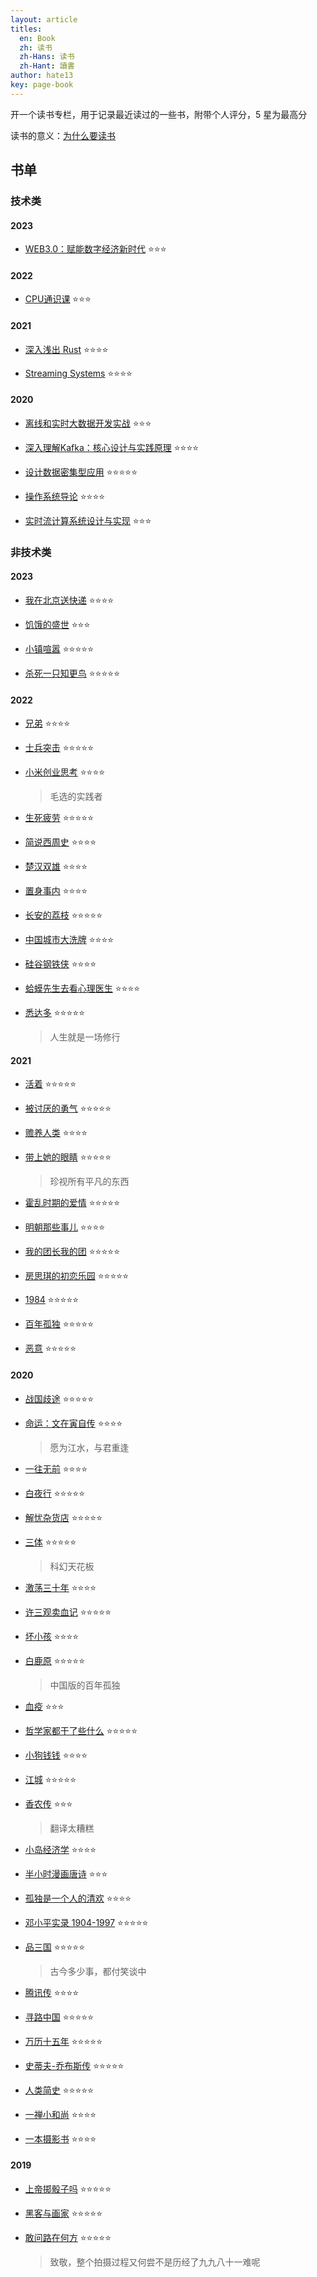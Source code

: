 ```yaml
---
layout: article
titles:
  en: Book
  zh: 读书
  zh-Hans: 读书
  zh-Hant: 讀書
author: hate13
key: page-book
---
```


开一个读书专栏，用于记录最近读过的一些书，附带个人评分，5 星为最高分

读书的意义：[为什么要读书](https://hate13.com/2020/03/21/%E5%85%B3%E4%BA%8E%E8%AF%BB%E4%B9%A6.html)

## 书单

### 技术类

#### 2023

- [WEB3.0：赋能数字经济新时代](https://book.douban.com/subject/35975618) ⭐️⭐️⭐️

#### 2022

- [CPU通识课](https://book.douban.com/subject/35857731/) ⭐️⭐️⭐️

#### 2021

- [深入浅出 Rust](https://book.douban.com/subject/30312231/) ⭐️⭐️⭐️⭐️

- [Streaming Systems](https://book.douban.com/subject/27080632/) ⭐️⭐️⭐️⭐️

#### 2020

- [离线和实时大数据开发实战](https://book.douban.com/subject/30234022/) ⭐️⭐️⭐️

- [深入理解Kafka：核心设计与实践原理](https://book.douban.com/subject/30437872/) ⭐️⭐️⭐️⭐️

- [设计数据密集型应用](https://book.douban.com/subject/27154352/) ⭐️⭐️⭐️⭐️⭐️

- [操作系统导论](https://book.douban.com/subject/33463930/) ⭐️⭐️⭐️⭐️

- [实时流计算系统设计与实现](https://book.douban.com/subject/34959199/) ⭐️⭐️⭐️

### 非技术类

#### 2023

- [我在北京送快递](https://book.douban.com/subject/36150423/) ⭐️⭐️⭐️⭐️

- [饥饿的盛世](https://book.douban.com/subject/35888701/) ⭐️⭐️⭐️

- [小镇喧嚣](https://book.douban.com/subject/30122152/) ⭐️⭐️⭐️⭐️⭐️

- [杀死一只知更鸟](https://book.douban.com/subject/6781808/) ⭐️⭐️⭐️⭐️⭐️

#### 2022

- [兄弟](https://book.douban.com/subject/20441957/) ⭐️⭐️⭐️⭐️

- [士兵突击](https://book.douban.com/subject/30197313/) ⭐️⭐️⭐️⭐️⭐️

- [小米创业思考](https://book.douban.com/subject/36057097/) ⭐️⭐️⭐️⭐️

  > 毛选的实践者

- [生死疲劳](https://book.douban.com/subject/35587028) ⭐️⭐️⭐️⭐️⭐️

- [简说西周史](https://book.douban.com/subject/34441768/) ⭐️⭐️⭐️⭐️

- [楚汉双雄](https://book.douban.com/subject/35260060/) ⭐️⭐️⭐️⭐️

- [置身事内](https://book.douban.com/subject/35546622) ⭐️⭐️⭐️⭐️

- [长安的荔枝](https://book.douban.com/subject/36104107/) ⭐️⭐️⭐️⭐️⭐️

- [中国城市大洗牌](https://book.douban.com/subject/34887287) ⭐️⭐️⭐️⭐️

- [硅谷钢铁侠](https://book.douban.com/subject/26759508/) ⭐️⭐️⭐️⭐️

- [蛤蟆先生去看心理医生](https://book.douban.com/subject/35143790/) ⭐️⭐️⭐️⭐️

- [悉达多](https://book.douban.com/subject/26980487/) ⭐️⭐️⭐️⭐️⭐️

  > 人生就是一场修行

#### 2021

- [活着](https://book.douban.com/subject/1082154/) ⭐️⭐️⭐️⭐️⭐️

- [被讨厌的勇气](https://book.douban.com/subject/26369699/) ⭐️⭐️⭐️⭐️⭐️

- [赡养人类](https://book.douban.com/subject/26807576/) ⭐️⭐️⭐️⭐️

- [带上她的眼睛](https://book.douban.com/subject/26423329/) ⭐️⭐️⭐️⭐️⭐️

  > 珍视所有平凡的东西
  
- [霍乱时期的爱情](https://book.douban.com/subject/10594787/) ⭐️⭐️⭐️⭐️⭐️

- [明朝那些事儿](https://book.douban.com/subject/7163250/) ⭐️⭐️⭐️⭐️

- [我的团长我的团](https://movie.douban.com/subject/2997325/) ⭐️⭐️⭐️⭐️⭐️

- [房思琪的初恋乐园](https://book.douban.com/subject/27614904/) ⭐️⭐️⭐️⭐️⭐️

- [1984](https://book.douban.com/subject/26773704/) ⭐️⭐️⭐️⭐️⭐️

- [百年孤独](https://book.douban.com/subject/6082808/) ⭐️⭐️⭐️⭐️⭐️

- [恶意](https://book.douban.com/subject/3646172/) ⭐️⭐️⭐️⭐️⭐️

#### 2020

- [战国歧途](https://book.douban.com/subject/33436921/) ⭐️⭐️⭐️⭐️⭐️

- [命运：文在寅自传](https://book.douban.com/subject/27607225/) ⭐️⭐️⭐️⭐️

  > 愿为江水，与君重逢
  
- [一往无前](https://book.douban.com/subject/35174681/) ⭐️⭐️⭐️⭐️

- [白夜行](https://book.douban.com/subject/10554308/) ⭐️⭐️⭐️⭐️⭐️

- [解忧杂货店](https://book.douban.com/subject/25862578/) ⭐️⭐️⭐️⭐️⭐️

- [三体](https://book.douban.com/subject/33420947/) ⭐️⭐️⭐️⭐️⭐️

  > 科幻天花板

- [激荡三十年](https://book.douban.com/subject/27599025/) ⭐️⭐️⭐️⭐️

- [许三观卖血记](https://book.douban.com/subject/4760224/) ⭐️⭐️⭐️⭐️⭐️

- [坏小孩](https://book.douban.com/subject/25955474/) ⭐️⭐️⭐️⭐️

- [白鹿原](https://book.douban.com/subject/10564071/) ⭐️⭐️⭐️⭐️⭐️

  > 中国版的百年孤独
  
- [血疫](https://book.douban.com/subject/26712353/) ⭐️⭐️⭐️

- [哲学家都干了些什么](https://book.douban.com/subject/26390842/) ⭐️⭐️⭐️⭐️⭐️

- [小狗钱钱](https://book.douban.com/subject/3576486/) ⭐️⭐️⭐️⭐️

- [江城](https://book.douban.com/subject/7060185/) ⭐️⭐️⭐️⭐️⭐️

- [香农传](https://book.douban.com/subject/30320103/) ⭐️⭐️⭐️

  > 翻译太糟糕

- [小岛经济学](https://book.douban.com/subject/26897464/) ⭐️⭐️⭐️⭐️

- [半小时漫画唐诗](https://book.douban.com/subject/33441524/) ⭐️⭐️⭐️

- [孤独是一个人的清欢](https://book.douban.com/subject/30404719/) ⭐️⭐️⭐️⭐️

- [邓小平实录 1904-1997](https://book.douban.com/subject/30396221/) ⭐️⭐️⭐️⭐️⭐️

- [品三国](https://book.douban.com/subject/27666002/) ⭐️⭐️⭐️⭐️⭐️

  > 古今多少事，都付笑谈中
  
- [腾讯传](https://book.douban.com/subject/26929955/) ⭐️⭐️⭐️⭐️

- [寻路中国](https://book.douban.com/subject/5414391/) ⭐️⭐️⭐️⭐️⭐️

- [万历十五年](https://book.douban.com/subject/1041482/) ⭐️⭐️⭐️⭐️⭐️

- [史蒂夫-乔布斯传](https://book.douban.com/subject/6798611/) ⭐️⭐️⭐️⭐️⭐️

- [人类简史](https://book.douban.com/subject/25985021/) ⭐️⭐️⭐️⭐️⭐️

- [一禅小和尚](https://book.douban.com/subject/27126634/) ⭐️⭐️⭐️⭐️

- [一本摄影书](https://book.douban.com/subject/10426611/) ⭐️⭐️⭐️⭐️

#### 2019

- [上帝掷骰子吗](https://book.douban.com/subject/33477229/) ⭐️⭐️⭐️⭐️⭐️
- [黑客与画家](https://book.douban.com/subject/6021440/) ⭐️⭐️⭐️⭐️⭐️
- [敢问路在何方](https://book.douban.com/subject/20424572/) ⭐️⭐️⭐️⭐️⭐️

  > 致敬，整个拍摄过程又何尝不是历经了九九八十一难呢
